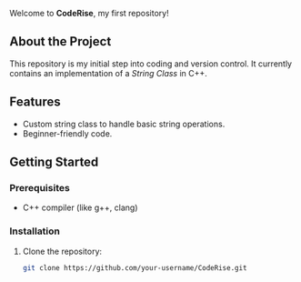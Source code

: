 Welcome to **CodeRise**, my first repository!

## About the Project

This repository is my initial step into coding and version control. It currently contains an implementation of a *String Class* in C++.

## Features

- Custom string class to handle basic string operations.
- Beginner-friendly code.

## Getting Started

### Prerequisites

- C++ compiler (like g++, clang)

### Installation

1. Clone the repository:
   ```bash
   git clone https://github.com/your-username/CodeRise.git
